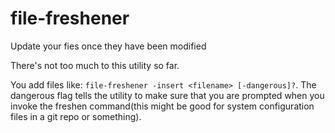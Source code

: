 # file-freshener
Update your fies once they have been modified

There's not too much to this utility so far.

You add files like: `file-freshener -insert <filename> [-dangerous]?`.
The dangerous flag tells the utility to make sure that you are prompted when you invoke the freshen command(this might be good for system configuration files in a git repo or something).
